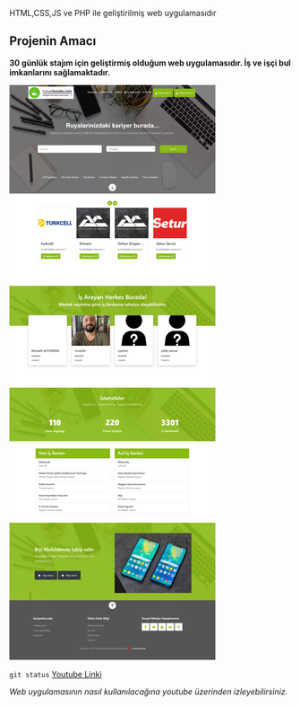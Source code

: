 HTML,CSS,JS ve PHP ile geliştirilmiş web uygulamasıdır
## Projenin Amacı
**30 günlük stajım için geliştirmiş olduğum web uygulamasıdır. İş ve işçi bul imkanlarını sağlamaktadır.**

![Tasarim](image/resim1.png)

`git status`
[Youtube Linki](https://youtu.be/xNzF9p75Ng4)

*Web uygulamasının nasıl kullanılacağına youtube üzerinden izleyebilirsiniz.*
